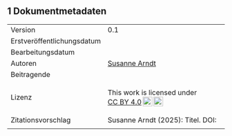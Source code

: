 ## 1 Dokumentmetadaten

|||
|-|-|
|Version|0.1|
|Erstveröffentlichungsdatum||
|Bearbeitungsdatum||
|Autoren|[Susanne Arndt](https://orcid.org/0000-0002-1019-9151)<br>|
|Beitragende|<!--[Vorname Name](https://orcid.org/)--><br>|
|Lizenz|<p xmlns:cc="http://creativecommons.org/ns#" >This work is licensed under <a href="https://creativecommons.org/licenses/by/4.0/?ref=chooser-v1" target="_blank" rel="license noopener noreferrer" style="display:inline-block;">CC BY 4.0<img style="height:22px!important;margin-left:3px;vertical-align:text-bottom;" src="https://mirrors.creativecommons.org/presskit/icons/cc.svg?ref=chooser-v1" alt=""><img style="height:22px!important;margin-left:3px;vertical-align:text-bottom;" src="https://mirrors.creativecommons.org/presskit/icons/by.svg?ref=chooser-v1" alt=""></a></p>|
|Zitationsvorschlag|Susanne Arndt (2025): Titel. DOI: |
|||